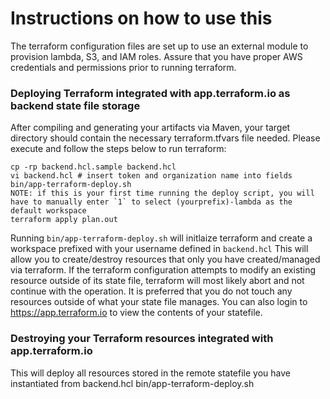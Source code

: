 # Instructions on how to use this

The terraform configuration files are set up to use an external module to provision lambda, S3, and IAM roles. Assure that you have proper AWS credentials and permissions prior to running terraform.

### Deploying Terraform integrated with app.terraform.io as backend state file storage

After compiling and generating your artifacts via Maven, your target directory should contain the necessary terraform.tfvars file needed. Please execute and follow the steps below to run terraform:

    cp -rp backend.hcl.sample backend.hcl
    vi backend.hcl # insert token and organization name into fields
    bin/app-terraform-deploy.sh
    NOTE: if this is your first time running the deploy script, you will have to manually enter `1` to select (yourprefix)-lambda as the default workspace
    terraform apply plan.out

Running `bin/app-terraform-deploy.sh` will initlaize terraform and create a workspace prefixed with your username defined in `backend.hcl` This will allow you to create/destroy resources that only you have created/managed via terraform. If the terraform configuration attempts to modify an existing resource outside of its state file, terraform will most likely abort and not continue with the operation. It is preferred that you do not touch any resources outside of what your state file manages. You can also login to https://app.terraform.io to view the contents of your statefile.

### Destroying your Terraform resources integrated with app.terraform.io

This will deploy all resources stored in the remote statefile you have instantiated from backend.hcl
    bin/app-terraform-deploy.sh

